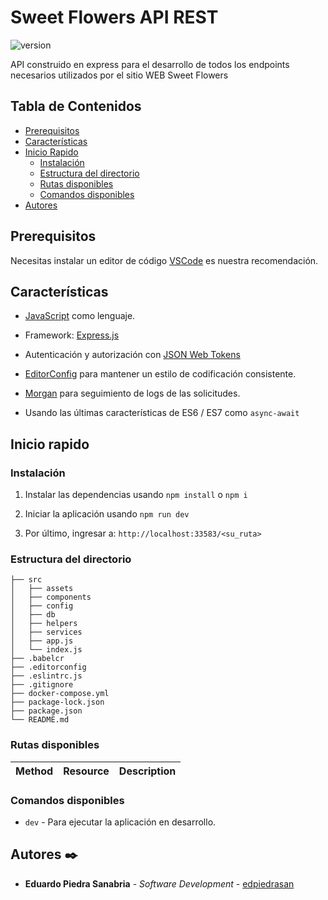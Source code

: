 # Sweet Flowers API REST

![version](https://img.shields.io/badge/version-1.0.0-blue.svg)

API construido en express para el desarrollo de todos los endpoints necesarios utilizados por el sitio WEB Sweet Flowers

## Tabla de Contenidos

- [Prerequisitos](#prerequisitos)
- [Características](#caracteristicas)
- [Inicio Rapido](#inicio-rapido)
  - [Instalación](#instalacion)
  - [Estructura del directorio](#estrutura-del-directorio)
  - [Rutas disponibles](#rutas-disponibles)
  - [Comandos disponibles](#comandos-disponibles)
- [Autores](#autores)



## Prerequisitos

Necesitas instalar un editor de código [VSCode](https://code.visualstudio.com/download) es nuestra recomendación.

## Características

- [JavaScript](https://www.javascript.com/) como lenguaje.

- Framework: [Express.js](https://expressjs.com/es/)

- Autenticación y autorización con [JSON Web Tokens](https://jwt.io/)

- [EditorConfig](https://editorconfig.org/)
  para mantener un estilo de codificación consistente.

- [Morgan](https://github.com/expressjs/morgan) para seguimiento de logs de las solicitudes.

- Usando las últimas características de ES6 / ES7 como `async-await`

## Inicio rapido

### Instalación

1. Instalar las dependencias usando `npm install` o `npm i`

2. Iniciar la aplicación usando `npm run dev`

3. Por último, ingresar a: `http://localhost:33583/<su_ruta>`

### Estructura del directorio

```
├── src
│   ├── assets
│   ├── components
│   ├── config
│   ├── db
│   ├── helpers
│   ├── services
│   ├── app.js
│   └── index.js
├── .babelcr
├── .editorconfig
├── .eslintrc.js
├── .gitignore
├── docker-compose.yml
├── package-lock.json
├── package.json
└── README.md
```

### Rutas disponibles

| Method   | Resource        | Description                                                               |
| :------- | :-------------- | --------------------------------------------------------------------------|

### Comandos disponibles

- `dev` - Para ejecutar la aplicación en desarrollo.

## Autores ✒️

* **Eduardo Piedra Sanabria** - *Software Development* - [edpiedrasan](https://github.com/edpiedrasan/)


